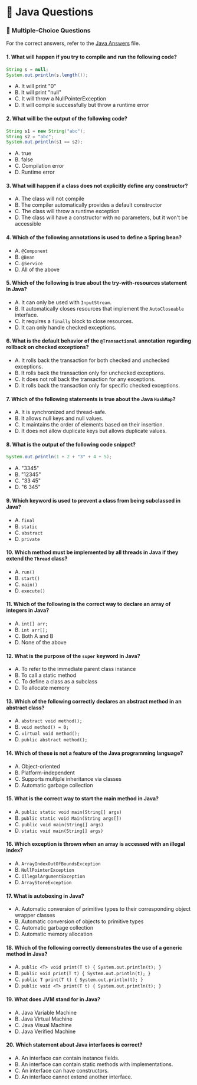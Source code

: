 # 📘 Java Questions

### 🔹 Multiple-Choice Questions

For the correct answers, refer to the [Java Answers](./Java_Answers.md) file.

#### 1. What will happen if you try to compile and run the following code?
```java
String s = null;
System.out.println(s.length());
```
- A. It will print "0"
- B. It will print "null"
- C. It will throw a NullPointerException
- D. It will compile successfully but throw a runtime error  


#### 2. What will be the output of the following code?
```java
String s1 = new String("abc");
String s2 = "abc";
System.out.println(s1 == s2);
```
- A. true
- B. false
- C. Compilation error
- D. Runtime error  


#### 3. What will happen if a class does not explicitly define any constructor?
- A. The class will not compile
- B. The compiler automatically provides a default constructor
- C. The class will throw a runtime exception
- D. The class will have a constructor with no parameters, but it won't be accessible  


#### 4. Which of the following annotations is used to define a Spring bean?
- A. `@Component`
- B. `@Bean`
- C. `@Service`
- D. All of the above  


#### 5. Which of the following is true about the try-with-resources statement in Java?
- A. It can only be used with `InputStream`.
- B. It automatically closes resources that implement the `AutoCloseable` interface.
- C. It requires a `finally` block to close resources.
- D. It can only handle checked exceptions.  


#### 6. What is the default behavior of the `@Transactional` annotation regarding rollback on checked exceptions?
- A. It rolls back the transaction for both checked and unchecked exceptions.
- B. It rolls back the transaction only for unchecked exceptions.
- C. It does not roll back the transaction for any exceptions.
- D. It rolls back the transaction only for specific checked exceptions.  


#### 7. Which of the following statements is true about the Java `HashMap`?
- A. It is synchronized and thread-safe.
- B. It allows null keys and null values.
- C. It maintains the order of elements based on their insertion.
- D. It does not allow duplicate keys but allows duplicate values.  


#### 8. What is the output of the following code snippet?
```java
System.out.println(1 + 2 + "3" + 4 + 5);
```
- A. "3345"
- B. "12345"
- C. "33 45"
- D. "6 345"  


#### 9. Which keyword is used to prevent a class from being subclassed in Java?
- A. `final`
- B. `static`
- C. `abstract`
- D. `private`  


#### 10. Which method must be implemented by all threads in Java if they extend the `Thread` class?
- A. `run()`
- B. `start()`
- C. `main()`
- D. `execute()`  


#### 11. Which of the following is the correct way to declare an array of integers in Java?
- A. `int[] arr;`
- B. `int arr[];`
- C. Both A and B
- D. None of the above  


#### 12. What is the purpose of the `super` keyword in Java?
- A. To refer to the immediate parent class instance
- B. To call a static method
- C. To define a class as a subclass
- D. To allocate memory  


#### 13. Which of the following correctly declares an abstract method in an abstract class?
- A. `abstract void method();`
- B. `void method() = 0;`
- C. `virtual void method();`
- D. `public abstract method();`  


#### 14. Which of these is not a feature of the Java programming language?
- A. Object-oriented
- B. Platform-independent
- C. Supports multiple inheritance via classes
- D. Automatic garbage collection  


#### 15. What is the correct way to start the main method in Java?
- A. `public static void main(String[] args)`
- B. `public static void Main(String args[])`
- C. `public void main(String[] args)`
- D. `static void main(String[] args)`  


#### 16. Which exception is thrown when an array is accessed with an illegal index?
- A. `ArrayIndexOutOfBoundsException`
- B. `NullPointerException`
- C. `IllegalArgumentException`
- D. `ArrayStoreException`  


#### 17. What is autoboxing in Java?
- A. Automatic conversion of primitive types to their corresponding object wrapper classes
- B. Automatic conversion of objects to primitive types
- C. Automatic garbage collection
- D. Automatic memory allocation  


#### 18. Which of the following correctly demonstrates the use of a generic method in Java?
- A. `public <T> void print(T t) { System.out.println(t); }`
- B. `public void print(T t) { System.out.println(t); }`
- C. `public T print(T t) { System.out.println(t); }`
- D. `public void <T> print(T t) { System.out.println(t); }`  


#### 19. What does JVM stand for in Java?
- A. Java Variable Machine
- B. Java Virtual Machine
- C. Java Visual Machine
- D. Java Verified Machine  


#### 20. Which statement about Java interfaces is correct?
- A. An interface can contain instance fields.
- B. An interface can contain static methods with implementations.
- C. An interface can have constructors.
- D. An interface cannot extend another interface.  

